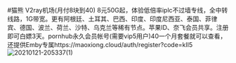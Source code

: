#猫熊 V2ray机场(月付8块到40)
8元50G起，体验低倍率iplc不过墙专线，全中转线路，1G带宽。更有阿根廷、土耳其、巴西、印度、印度尼西亚、泰国、菲律宾、德国、波兰、荷兰、沙特、乌克兰等稀有节点。苹果ID、奈飞会员共享。注册即可白嫖3天。pornhub永久会员帐号(需要vip5用户)40一个月套餐就可以查看，还提供Emby专属https://maoxiong.cloud/auth/register?code=kIl5
![20210121-205337(1)](https://user-images.githubusercontent.com/80188826/110231686-2b938280-7f54-11eb-8931-a35f27fb3880.png)

